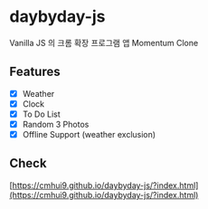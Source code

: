 # daybyday-js
Vanilla JS 의 크롬 확장 프로그램 앱 Momentum Clone

## Features

- [x] Weather
- [x] Clock
- [x] To Do List
- [x] Random 3 Photos
- [x] Offline Support (weather exclusion)

## Check

[https://cmhui9.github.io/daybyday-js/?index.html](https://cmhui9.github.io/daybyday-js/?index.html)
